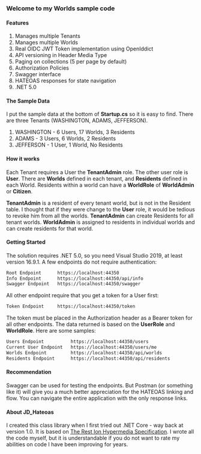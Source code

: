 ### Welcome to my Worlds sample code

#### Features
1. Manages multiple Tenants 
2. Manages multiple Worlds
3. Real OIDC JWT Token implementation using OpenIddict
4. API versioning in Header Media Type
5. Paging on collections (5 per page by default)
6. Authorization Policies
7. Swagger interface
8. HATEOAS responses for state navigation
9. .NET 5.0

#### The Sample Data
I put the sample data at the bottom of **Startup.cs** so it is easy to find. There are three Tenants (WASHINGTON, ADAMS, JEFFERSON).

1. WASHINGTON - 6 Users, 17 Worlds, 3 Residents 
2. ADAMS - 3 Users, 6 Worlds, 2 Residents
3. JEFFERSON - 1 User, 1 World, No Residents

#### How it works
Each Tenant requires a User the **TenantAdmin** role. The other user role is **User**.  There are **Worlds** defined in each tenant, and  **Residents** defined in each World.  Residents within a world can have a **WorldRole** of **WorldAdmin** or **Citizen**.

**TenantAdmin** is a resident of every tenant world, but is not in the Resident table.  I thought that if they were change to the **User** role, it would be tedious to revoke him from all the worlds. **TenantAdmin** can create Residents for all tenant worlds.  **WorldAdmin** is assigned to residents in individual worlds and can create residents for that world. 

#### Getting Started
The solution requires .NET 5.0, so you need Visual Studio 2019, at least version 16.9.1. A few endpoints do not require authentication:

```markdown
Root Endpoint      https://localhost:44350
Info Endpoint      https://localhost:44350/api/info
Swagger Endpoint   https://localhost:44350/swagger
```
All other endpoint require that you get a token for a User first:

```markdown
Token Endpoint     https://localhost:44350/token
```
The token must be placed in the Authorization header as a Bearer token for all other endpoints.  The data returned is based on the **UserRole** and **WorldRole**. Here are some samples:

```markdown
Users Endpoint          https://localhost:44350/users
Current User Endpoint   https://localhost:44350/users/me
Worlds Endpoint         https://localhost:44350/api/worlds
Residents Endpoint      https://localhost:44350/api/residents
```
#### Recommendation
Swagger can be used for testing the endpoints.  But Postman (or something like it) will give you a much better appreciation for the HATEOAS linking and flow.  You can navigate the entire application with the only response links.

#### About JD_Hateoas
I created this class library when I first tried out .NET Core - way back at version 1.0.  It is based on [The Rest Ion Hypermedia Specification](https://ionspec.org/). I wrote all the code myself, but it is understandable if you do not want to rate my abilities on code I have been improving for years.

